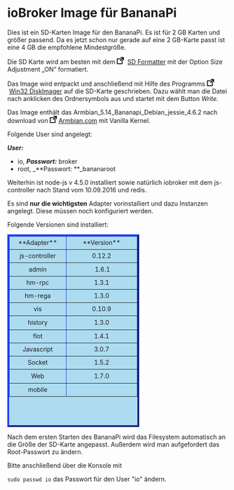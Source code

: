 # ioBroker Image für BananaPi

Dies ist ein SD-Karten Image für den BananaPi. Es ist für 2 GB Karten und größer passend. Da es jetzt schon nur gerade auf eine 2 GB-Karte passt ist eine 4 GB die empfohlene Mindestgröße.

Die SD Karte wird am besten mit dem 
![](img/sd-image-fuer-raspberry-pi2-minimal-3_icon_link.png)
 [SD Formatter](https://www.sdcard.org/downloads/formatter_4/) mit der Option Size Adjustment „ON“ formatiert.

Das Image wird entpackt und anschließend mit Hilfe des Programms 
![](img/sd-image-fuer-raspberry-pi2-minimal-3_icon_link.png)
 [Win32 DiskImager](http://www.heise.de/download/win32-disk-imager-1192033.html) auf die SD-Karte geschrieben. Dazu wählt man die Datei nach anklicken des Ordnersymbols aus und startet mit dem Button _Write._

Das Image enthält das Armbian_5.14_Bananapi_Debian_jessie_4.6.2 nach download von 
![](img/sd-image-fuer-raspberry-pi2-minimal-3_icon_link.png)
 [Armbian.com](http://www.armbian.com/bananapi/) mit Vanilla Kernel.

Folgende User sind angelegt:

_**User:**_

*   io, _**Passwort:**_ broker
*   root, _**Passwort: **_bananaroot

Weiterhin ist node-js v 4.5.0 installiert sowie natürlich iobroker mit dem js-controller nach Stand vom 10.09.2016 und redis.

Es sind **nur die wichtigsten** Adapter vorinstalliert und dazu Instanzen angelegt. Diese müssen noch konfiguriert werden.

Folgende Versionen sind installiert:

<table class="aligncenter" style="height: 439px; width: 301px; border-color: #1833cc; background-color: #addcf0;" border="4">

<thead>

<tr style="height: 24px;">

<td style="width: 122px; height: 24px; text-align: center;">**Adapter**</td>

<td style="width: 165px; height: 24px; text-align: center;">**Version**</td>

</tr>

</thead>

<tbody>

<tr style="height: 24px;">

<td style="width: 122px; height: 24px; text-align: center;">js-controller</td>

<td style="width: 165px; height: 24px; text-align: center;">0.12.2</td>

</tr>

<tr style="height: 24px;">

<td style="width: 122px; height: 24px; text-align: center;">admin</td>

<td style="width: 165px; height: 24px; text-align: center;"> 1.6.1</td>

</tr>

<tr style="height: 24px;">

<td style="width: 122px; height: 24px; text-align: center;">hm-rpc</td>

<td style="width: 165px; height: 24px; text-align: center;">1.3.1</td>

</tr>

<tr style="height: 24px;">

<td style="width: 122px; height: 24px; text-align: center;">hm-rega</td>

<td style="width: 165px; height: 24px; text-align: center;">1.3.0</td>

</tr>

<tr style="height: 24px;">

<td style="width: 122px; height: 24px; text-align: center;">vis</td>

<td style="width: 165px; height: 24px; text-align: center;">0.10.9</td>

</tr>

<tr style="height: 25px;">

<td style="width: 122px; height: 25px; text-align: center;">history</td>

<td style="width: 165px; height: 25px; text-align: center;">1.3.0</td>

</tr>

<tr style="height: 24px;">

<td style="text-align: center; height: 24px; width: 122px;">flot</td>

<td style="text-align: center; height: 24px; width: 165px;">1.4.1</td>

</tr>

<tr style="height: 24px;">

<td style="text-align: center; height: 24px; width: 122px;">Javascript</td>

<td style="text-align: center; height: 24px; width: 165px;">3.0.7</td>

</tr>

<tr style="height: 24px;">

<td style="text-align: center; height: 24px; width: 122px;">Socket</td>

<td style="text-align: center; height: 24px; width: 165px;">1.5.2</td>

</tr>

<tr style="height: 24.875px;">

<td style="text-align: center; height: 24.875px; width: 122px;">Web</td>

<td style="text-align: center; height: 24.875px; width: 165px;">1.7.0</td>

</tr>

<tr style="height: 24px;">

<td style="text-align: center; height: 24px; width: 122px;">mobile</td>

<td style="text-align: center; height: 24px; width: 165px;"></td>

</tr>

</tbody>

</table>

Nach dem ersten Starten des BananaPi wird das Filesystem automatisch an die Größe der SD-Karte angepasst. Außerdem wird man aufgefordert das Root-Passwort zu ändern.

Bitte anschließend über die Konsole mit

`sudo passwd io` das Passwort für den User "io" ändern.